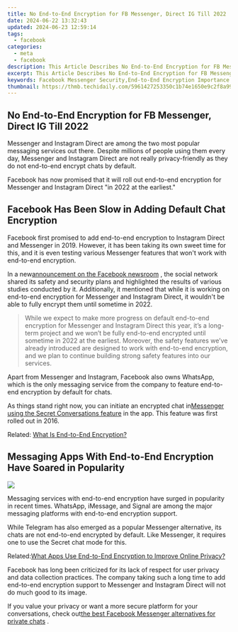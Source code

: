 ```yaml
---
title: No End-to-End Encryption for FB Messenger, Direct IG Till 2022
date: 2024-06-22 13:32:43
updated: 2024-06-23 12:59:14
tags:
  - facebook
categories:
  - meta
  - facebook
description: This Article Describes No End-to-End Encryption for FB Messenger, Direct IG Till 2022
excerpt: This Article Describes No End-to-End Encryption for FB Messenger, Direct IG Till 2022
keywords: Facebook Messenger Security,End-to-End Encryption Importance in Messaging Apps,Facebook Messenger Privacy Issues 2022,Future of Secure Messaging on Social Platforms Without E2EE,Impact of Lacking Encryption in Instant Messaging Apps,Privacy Standards and Tech Companies Without End-to-End Encryption,Tech Industry Trends
thumbnail: https://thmb.techidaily.com/5961427253350c1b74e1650e9c2f8a99858d6dfe3a81786842ed520231401b1b.jpg
---
```


## No End-to-End Encryption for FB Messenger, Direct IG Till 2022

 Messenger and Instagram Direct are among the two most popular messaging services out there. Despite millions of people using them every day, Messenger and Instagram Direct are not really privacy-friendly as they do not end-to-end encrypt chats by default.

 Facebook has now promised that it will roll out end-to-end encryption for Messenger and Instagram Direct "in 2022 at the earliest."

## Facebook Has Been Slow in Adding Default Chat Encryption

 Facebook first promised to add end-to-end encryption to Instagram Direct and Messenger in 2019\. However, it has been taking its own sweet time for this, and it is even testing various Messenger features that won't work with end-to-end encryption.

 In a new[announcement on the Facebook newsroom](https://about.fb.com/news/2021/04/messenger-policy-workshop-future-of-private-messaging/) , the social network shared its safety and security plans and highlighted the results of various studies conducted by it. Additionally, it mentioned that while it is working on end-to-end encryption for Messenger and Instagram Direct, it wouldn't be able to fully encrypt them until sometime in 2022.

> While we expect to make more progress on default end-to-end encryption for Messenger and Instagram Direct this year, it’s a long-term project and we won’t be fully end-to-end encrypted until sometime in 2022 at the earliest. Moreover, the safety features we’ve already introduced are designed to work with end-to-end encryption, and we plan to continue building strong safety features into our services.

 Apart from Messenger and Instagram, Facebook also owns WhatsApp, which is the only messaging service from the company to feature end-to-end encryption by default for chats.

 As things stand right now, you can initiate an encrypted chat in[Messenger using the Secret Conversations feature](https://www.makeuseof.com/tag/enjoy-secret-facebook-messenger-conversations/) in the app. This feature was first rolled out in 2016.

 Related: [What Is End-to-End Encryption?](https://www.makeuseof.com/what-is-end-to-end-encryption/)

## Messaging Apps With End-to-End Encryption Have Soared in Popularity

![](https://static1.makeuseofimages.com/wordpress/wp-content/uploads/2020/11/messenger-on-a-phone.png)

 Messaging services with end-to-end encryption have surged in popularity in recent times. WhatsApp, iMessage, and Signal are among the major messaging platforms with end-to-end encryption support.

 While Telegram has also emerged as a popular Messenger alternative, its chats are not end-to-end encrypted by default. Like Messenger, it requires one to use the Secret chat mode for this.

 Related:[What Apps Use End-to-End Encryption to Improve Online Privacy?](https://www.makeuseof.com/apps-use-end-to-end-encryption/)

 Facebook has long been criticized for its lack of respect for user privacy and data collection practices. The company taking such a long time to add end-to-end encryption support to Messenger and Instagram Direct will not do much good to its image.

 If you value your privacy or want a more secure platform for your conversations, check out[the best Facebook Messenger alternatives for private chats](https://www.makeuseof.com/tag/facebook-messenger-alternatives/) .


<ins class="adsbygoogle"
     style="display:block"
     data-ad-format="autorelaxed"
     data-ad-client="ca-pub-7571918770474297"
     data-ad-slot="1223367746"></ins>



<ins class="adsbygoogle"
     style="display:block"
     data-ad-client="ca-pub-7571918770474297"
     data-ad-slot="8358498916"
     data-ad-format="auto"
     data-full-width-responsive="true"></ins>
